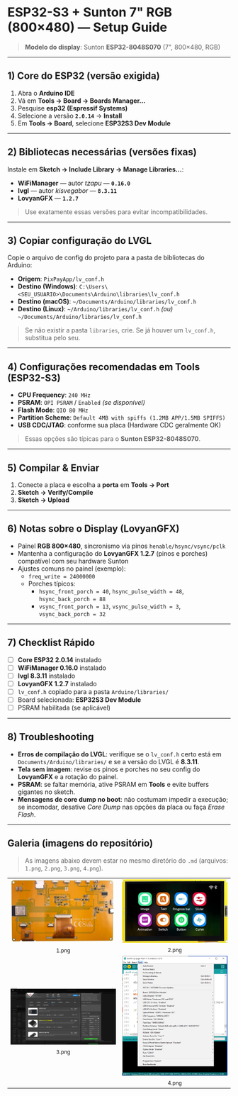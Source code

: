 # ESP32-S3 + Sunton 7" RGB (800×480) — Setup Guide

> **Modelo do display**: Sunton **ESP32-8048S070** (7", 800×480, RGB)

---

## 1) Core do ESP32 (versão exigida)

1. Abra o **Arduino IDE**  
2. Vá em **Tools → Board → Boards Manager…**  
3. Pesquise **esp32 (Espressif Systems)**  
4. Selecione a versão **`2.0.14`** → **Install**  
5. Em **Tools → Board**, selecione **ESP32S3 Dev Module**

---

## 2) Bibliotecas necessárias (versões fixas)

Instale em **Sketch → Include Library → Manage Libraries…**:

- **WiFiManager** — autor *tzapu* — **`0.16.0`**
- **lvgl** — autor *kisvegabor* — **`8.3.11`**
- **LovyanGFX** — **`1.2.7`**

> Use exatamente essas versões para evitar incompatibilidades.

---

## 3) Copiar configuração do LVGL

Copie o arquivo de config do projeto para a pasta de bibliotecas do Arduino:

- **Origem**: `PixPayApp/lv_conf.h`  
- **Destino (Windows)**: `C:\Users\<SEU_USUARIO>\Documents\Arduino\libraries\lv_conf.h`  
- **Destino (macOS)**: `~/Documents/Arduino/libraries/lv_conf.h`  
- **Destino (Linux)**: `~/Arduino/libraries/lv_conf.h` *(ou)* `~/Documents/Arduino/libraries/lv_conf.h`

> Se não existir a pasta `libraries`, crie. Se já houver um `lv_conf.h`, substitua pelo seu.

---

## 4) Configurações recomendadas em **Tools** (ESP32-S3)

- **CPU Frequency**: `240 MHz`  
- **PSRAM**: `OPI PSRAM` / `Enabled` *(se disponível)*  
- **Flash Mode**: `QIO 80 MHz`  
- **Partition Scheme**: `Default 4MB with spiffs (1.2MB APP/1.5MB SPIFFS)`  
- **USB CDC/JTAG**: conforme sua placa (Hardware CDC geralmente OK)

> Essas opções são típicas para o **Sunton ESP32-8048S070**.

---

## 5) Compilar & Enviar

1. Conecte a placa e escolha a **porta** em **Tools → Port**  
2. **Sketch → Verify/Compile**  
3. **Sketch → Upload**

---

## 6) Notas sobre o Display (LovyanGFX)

- Painel **RGB 800×480**, sincronismo via pinos `henable/hsync/vsync/pclk`  
- Mantenha a configuração do **LovyanGFX 1.2.7** (pinos e porches) compatível com seu hardware Sunton  
- Ajustes comuns no painel (exemplo):
  - `freq_write = 24000000`
  - Porches típicos:  
    - `hsync_front_porch = 40`, `hsync_pulse_width = 48`, `hsync_back_porch = 88`  
    - `vsync_front_porch = 13`, `vsync_pulse_width = 3`, `vsync_back_porch = 32`

---

## 7) Checklist Rápido

- [ ] **Core ESP32 2.0.14** instalado  
- [ ] **WiFiManager 0.16.0** instalado  
- [ ] **lvgl 8.3.11** instalado  
- [ ] **LovyanGFX 1.2.7** instalado  
- [ ] `lv_conf.h` copiado para a pasta `Arduino/libraries/`  
- [ ] Board selecionada: **ESP32S3 Dev Module**  
- [ ] PSRAM habilitada (se aplicável)

---

## 8) Troubleshooting

- **Erros de compilação do LVGL**: verifique se o `lv_conf.h` certo está em `Documents/Arduino/libraries/` e se a versão do LVGL é **8.3.11**.  
- **Tela sem imagem**: revise os pinos e porches no seu config do **LovyanGFX** e a rotação do painel.  
- **PSRAM**: se faltar memória, ative PSRAM em **Tools** e evite buffers gigantes no sketch.  
- **Mensagens de core dump no boot**: não costumam impedir a execução; se incomodar, desative *Core Dump* nas opções da placa ou faça *Erase Flash*.


---

## Galeria (imagens do repositório)

> As imagens abaixo devem estar no mesmo diretório do `.md` (arquivos: `1.png`, `2.png`, `3.png`, `4.png`).

<table>
  <tr>
    <td align="center"><img src="1.png" alt="Imagem 1" width="320"><br><sub>1.png</sub></td>
    <td align="center"><img src="2.png" alt="Imagem 2" width="320"><br><sub>2.png</sub></td>
  </tr>
  <tr>
    <td align="center"><img src="3.png" alt="Imagem 3" width="320"><br><sub>3.png</sub></td>
    <td align="center"><img src="4.png" alt="Imagem 4" width="320"><br><sub>4.png</sub></td>
  </tr>
</table>
